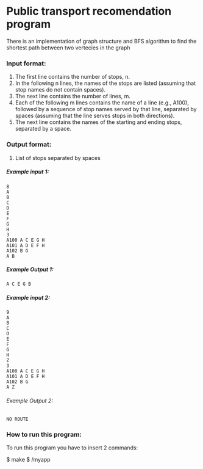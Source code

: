 # Public transport recomendation program

There is an implementation of graph structure and BFS algorithm to find the shortest path between two vertecies in the graph

### Input format:

  1. The first line contains the number of stops, n.
  2. In the following n lines, the names of the stops are listed (assuming that stop names do not contain spaces).
  3. The next line contains the number of lines, m.
  4. Each of the following m lines contains the name of a line (e.g., A100), followed by a sequence of stop names served by that line, separated by spaces (assuming that the line serves stops in both directions).
  5. The next line contains the names of the starting and ending stops, separated by a space.

### Output format:

  1. List of stops separated by spaces

##### Example input 1:

    8
    A
    B
    C
    D
    E
    F
    G
    H
    3
    A100 A C E G H
    A101 A D E F H
    A102 B G
    A B

##### Example Output 1:

    A C E G B

##### Example input 2:

    9
    A
    B
    C
    D
    E
    F
    G
    H
    Z
    3
    A100 A C E G H
    A101 A D E F H
    A102 B G
    A Z

###### Example Output 2:

    NO ROUTE

### How to run this program:

To run this program you have to insert 2 commands:

$ make
$ /myapp

